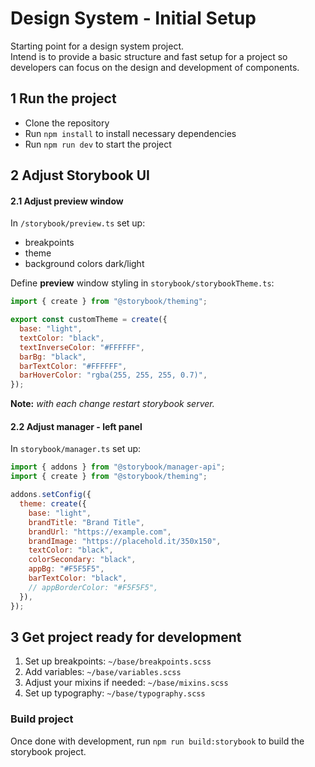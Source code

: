 # Design System - Initial Setup

Starting point for a design system project.\
Intend is to provide a basic structure and fast setup for a project so developers can focus on the design and development of components.

## **1 Run the project**

- Clone the repository
- Run `npm install` to install necessary dependencies
- Run `npm run dev` to start the project

## **2 Adjust Storybook UI**

#### **2.1 Adjust preview window**

In `/storybook/preview.ts` set up:

- breakpoints
- theme
- background colors dark/light

Define **preview** window styling in `storybook/storybookTheme.ts`:

```jsx
import { create } from "@storybook/theming";

export const customTheme = create({
  base: "light",
  textColor: "black",
  textInverseColor: "#FFFFFF",
  barBg: "black",
  barTextColor: "#FFFFFF",
  barHoverColor: "rgba(255, 255, 255, 0.7)",
});
```

**Note:** _with each change restart storybook server._

#### **2.2 Adjust manager - left panel**

In `storybook/manager.ts` set up:

```jsx
import { addons } from "@storybook/manager-api";
import { create } from "@storybook/theming";

addons.setConfig({
  theme: create({
    base: "light",
    brandTitle: "Brand Title",
    brandUrl: "https://example.com",
    brandImage: "https://placehold.it/350x150",
    textColor: "black",
    colorSecondary: "black",
    appBg: "#F5F5F5",
    barTextColor: "black",
    // appBorderColor: "#F5F5F5",
  }),
});
```

## **3 Get project ready for development**

1. Set up breakpoints: `~/base/breakpoints.scss`
2. Add variables: `~/base/variables.scss`
3. Adjust your mixins if needed: `~/base/mixins.scss`
4. Set up typography: `~/base/typography.scss`

### Build project

Once done with development, run `npm run build:storybook` to build the storybook project.
